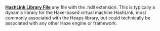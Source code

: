 [**HashLink Library File**](https://hashlink.haxe.org) any file with the .hdll extension. This is typically a dynamic library for the Haxe-based virtual machine HashLink, most commonly associated with the Heaps library, but could technically be associated with any other Haxe engine or framework.